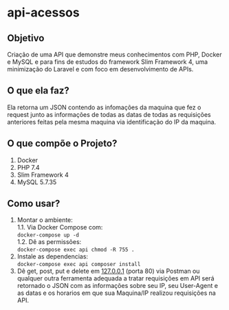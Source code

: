# api-acessos

## Objetivo
Criação de uma API que demonstre meus conhecimentos com PHP, Docker e MySQL e para fins de estudos do framework Slim Framework 4, uma minimização do Laravel e com foco em desenvolvimento de APIs.

## O que ela faz?
Ela retorna um JSON contendo as infomações da maquina que fez o request junto as informações de todas as datas de todas as requisições anteriores feitas pela mesma maquina via identificação do IP da maquina.

## O que compõe o Projeto?
1. Docker
2. PHP 7.4
3. Slim Framework 4
4. MySQL 5.7.35

## Como usar?
1. Montar o ambiente:<br />
1.1. Via Docker Compose com:<br />
```docker-compose up -d```<br />
1.2. Dê as permissões:<br />
```docker-compose exec api chmod -R 755 .```<br />
2. Instale as dependencias:<br />
```docker-compose exec api composer install```
3. Dê get, post, put e delete em [127.0.0.1](http://127.0.0.1/) (porta 80) via Postman ou qualquer outra ferramenta adequada a tratar requisições em API será retornado o JSON com as informações sobre seu IP, seu User-Agent e as datas e os horarios em que sua Maquina/IP realizou requisições na API.
